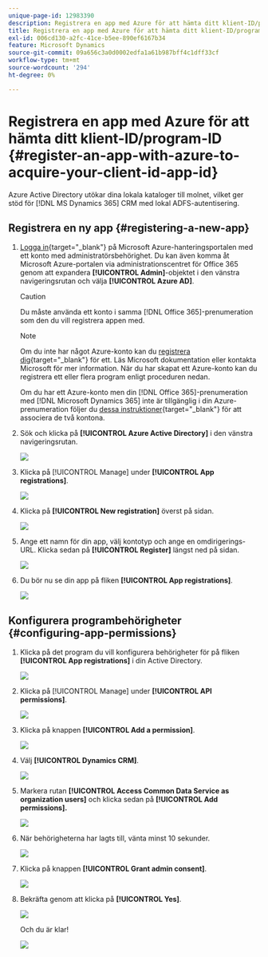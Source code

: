 ```yaml
---
unique-page-id: 12983390
description: Registrera en app med Azure för att hämta ditt klient-ID/program-ID - Marketo Docs - produktdokumentation
title: Registrera en app med Azure för att hämta ditt klient-ID/program-ID
exl-id: 006cd130-a2fc-41ce-b5ee-890ef6167b34
feature: Microsoft Dynamics
source-git-commit: 09a656c3a0d0002edfa1a61b987bff4c1dff33cf
workflow-type: tm+mt
source-wordcount: '294'
ht-degree: 0%

---
```


# Registrera en app med Azure för att hämta ditt klient-ID/program-ID {#register-an-app-with-azure-to-acquire-your-client-id-app-id}

Azure Active Directory utökar dina lokala kataloger till molnet, vilket ger stöd för [!DNL MS Dynamics 365] CRM med lokal ADFS-autentisering.

## Registrera en ny app {#registering-a-new-app}

1. [Logga in](https://login.microsoftonline.com/){target="_blank"} på Microsoft Azure-hanteringsportalen med ett konto med administratörsbehörighet. Du kan även komma åt Microsoft Azure-portalen via administrationscentret för Office 365 genom att expandera **[!UICONTROL Admin]**-objektet i den vänstra navigeringsrutan och välja **[!UICONTROL Azure AD]**.

   >[!CAUTION]
   >
   >Du måste använda ett konto i samma [!DNL Office 365]-prenumeration som den du vill registrera appen med.

   >[!NOTE]
   >
   >Om du inte har något Azure-konto kan du [registrera dig](https://azure.microsoft.com/en-us/free/){target="_blank"} för ett. Läs Microsoft dokumentation eller kontakta Microsoft för mer information. När du har skapat ett Azure-konto kan du registrera ett eller flera program enligt proceduren nedan.
   >
   >
   >Om du har ett Azure-konto men din [!DNL Office 365]-prenumeration med [!DNL Microsoft Dynamics 365] inte är tillgänglig i din Azure-prenumeration följer du [dessa instruktioner](https://msdn.microsoft.com/office/office365/howto/setup-development-environment#bk_CreateAzureSubscription){target="_blank"} för att associera de två kontona.

1. Sök och klicka på **[!UICONTROL Azure Active Directory]** i den vänstra navigeringsrutan.

   ![](assets/two.png)

1. Klicka på [!UICONTROL Manage] under **[!UICONTROL App registrations]**.

   ![](assets/three.png)

1. Klicka på **[!UICONTROL New registration]** överst på sidan.

   ![](assets/four.png)

1. Ange ett namn för din app, välj kontotyp och ange en omdirigerings-URL. Klicka sedan på **[!UICONTROL Register]** längst ned på sidan.

   ![](assets/five.png)

1. Du bör nu se din app på fliken **[!UICONTROL App registrations]**.

   ![](assets/six.png)

## Konfigurera programbehörigheter {#configuring-app-permissions}

1. Klicka på det program du vill konfigurera behörigheter för på fliken **[!UICONTROL App registrations]** i din Active Directory.

   ![](assets/seven.png)

1. Klicka på [!UICONTROL Manage] under **[!UICONTROL API permissions]**.

   ![](assets/eight.png)

1. Klicka på knappen **[!UICONTROL Add a permission]**.

   ![](assets/nine.png)

1. Välj **[!UICONTROL Dynamics CRM]**.

   ![](assets/ten.png)

1. Markera rutan **[!UICONTROL Access Common Data Service as organization users]** och klicka sedan på **[!UICONTROL Add permissions].**

   ![](assets/eleven.png)

1. När behörigheterna har lagts till, vänta minst 10 sekunder.

   ![](assets/twelve.png)

1. Klicka på knappen **[!UICONTROL Grant admin consent]**.

   ![](assets/thirteen.png)

1. Bekräfta genom att klicka på **[!UICONTROL Yes]**.

   ![](assets/fourteen.png)

   Och du är klar!

   ![](assets/fifteen.png)
